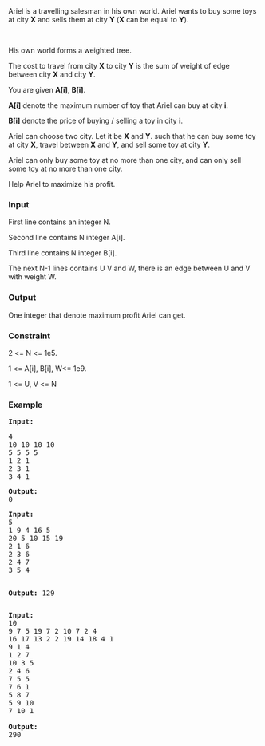 <p>&nbsp;</p>
<div id="_mcePaste" style="position: absolute; left: -10000px; top: 525px; width: 1px; height: 1px; overflow: hidden;">10</div>
<div id="_mcePaste" style="position: absolute; left: -10000px; top: 525px; width: 1px; height: 1px; overflow: hidden;">9 7 5 19 7 2 10 7 2 4&nbsp;</div>
<div id="_mcePaste" style="position: absolute; left: -10000px; top: 525px; width: 1px; height: 1px; overflow: hidden;">16 17 13 2 2 19 14 18 4 1</div>
<div id="_mcePaste" style="position: absolute; left: -10000px; top: 525px; width: 1px; height: 1px; overflow: hidden;">9 1 4</div>
<div id="_mcePaste" style="position: absolute; left: -10000px; top: 525px; width: 1px; height: 1px; overflow: hidden;">1 2 7</div>
<div id="_mcePaste" style="position: absolute; left: -10000px; top: 525px; width: 1px; height: 1px; overflow: hidden;">10 3 5</div>
<div id="_mcePaste" style="position: absolute; left: -10000px; top: 525px; width: 1px; height: 1px; overflow: hidden;">2 4 6</div>
<div id="_mcePaste" style="position: absolute; left: -10000px; top: 525px; width: 1px; height: 1px; overflow: hidden;">7 5 5</div>
<div id="_mcePaste" style="position: absolute; left: -10000px; top: 525px; width: 1px; height: 1px; overflow: hidden;">7 6 1</div>
<div id="_mcePaste" style="position: absolute; left: -10000px; top: 525px; width: 1px; height: 1px; overflow: hidden;">5 8 7</div>
<div id="_mcePaste" style="position: absolute; left: -10000px; top: 525px; width: 1px; height: 1px; overflow: hidden;">5 9 10</div>
<div id="_mcePaste" style="position: absolute; left: -10000px; top: 525px; width: 1px; height: 1px; overflow: hidden;">7 10 1</div>
<p>Ariel is a travelling salesman in his own world. Ariel wants to buy some toys at city <strong>X</strong> and sells them at city <strong>Y</strong> (<strong>X</strong> can be equal to <strong>Y</strong>).<strong>&nbsp;</strong></p>
<p>&nbsp;</p>
<p>His own world forms a weighted tree.</p>
<p>The cost to travel from city <strong>X</strong> to city <strong>Y</strong> is the sum of weight of edge between city <strong>X</strong> and city <strong>Y</strong>.</p>
<p>You are given <strong>A[i]</strong>, <strong>B[i]</strong>.</p>
<p><strong>A[i]</strong> denote the maximum number of toy that Ariel can buy at city <strong>i</strong>.</p>
<p><strong>B[i]</strong> denote the price of buying / selling a toy in city <strong>i</strong>.</p>
<p>Ariel can choose two city. Let it be <strong>X</strong> and <strong>Y</strong>. such that he can buy some toy at city <strong>X</strong>, travel between <strong>X</strong> and <strong>Y</strong>, and sell some toy at city <strong>Y</strong>.</p>
<p>Ariel can only buy some toy at no more than one city, and can only sell some toy at no more than one city.</p>
<p>Help Ariel to maximize his profit.</p>
<h3>Input</h3>
<p>First line contains an integer N.</p>
<p>Second line contains N integer A[i].</p>
<p>Third line contains N integer B[i].</p>
<p>The next N-1 lines contains U V and W, there is an edge between U and V with weight W.</p>
<h3>Output</h3>
<p>One integer that denote maximum profit Ariel can get.</p>
<h3>Constraint</h3>
<p>2 &lt;= N &lt;= 1e5.</p>
<p>1 &lt;= A[i], B[i], W&lt;= 1e9.</p>
<p>1 &lt;= U, V &lt;= N</p>
<h3>Example</h3>
<pre><strong>Input:</strong></pre>
<pre>4
10 10 10 10
5 5 5 5
1 2 1
2 3 1
3 4 1</pre>
<pre><strong>Output:</strong>
0</pre>
<pre><strong>Input:</strong>
5
1 9 4 16 5 
20 5 10 15 19 
2 1 6
2 3 6
2 4 7
3 5 4

<strong>Output:</strong>
129</pre>
<pre><strong>Input:</strong>
10
9 7 5 19 7 2 10 7 2 4 
16 17 13 2 2 19 14 18 4 1
9 1 4
1 2 7
10 3 5
2 4 6
7 5 5
7 6 1
5 8 7
5 9 10
7 10 1

<strong>Output:</strong>
290</pre>